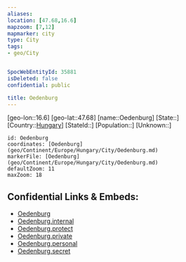 ```yaml
---
aliases: 
location: [47.68,16.6]
mapzoom: [7,12] 
mapmarker: city 
type: City
tags:
- geo/City


SpocWebEntityId: 35881
isDeleted: false
confidential: public

title: Oedenburg
---
```

[geo-lon::16.6]
[geo-lat::47.68]
[name::Oedenburg]
[State::]
[Country::[Hungary](geo/Continent/Europe/Hungary.md)]
[StateId::]
[Population::]
[Unknown::]


```leaflet
id: Oedenburg
coordinates: [Oedenburg](geo/Continent/Europe/Hungary/City/Oedenburg.md)
markerFile: [Oedenburg](geo/Continent/Europe/Hungary/City/Oedenburg.md)
defaultZoom: 11 
maxZoom: 18
```


## Confidential Links & Embeds: 
- [Oedenburg](../../../../../../_public/geo/Continent/Europe/Hungary/City/Oedenburg.md) 
- [Oedenburg.internal](../../../../../../_internal/geo/Continent/Europe/Hungary/City/Oedenburg.internal.md) 
- [Oedenburg.protect](../../../../../../_protect/geo/Continent/Europe/Hungary/City/Oedenburg.protect.md) 
- [Oedenburg.private](../../../../../../_private/geo/Continent/Europe/Hungary/City/Oedenburg.private.md) 
- [Oedenburg.personal](../../../../../../_personal/geo/Continent/Europe/Hungary/City/Oedenburg.personal.md) 
- [Oedenburg.secret](../../../../../../_secret/geo/Continent/Europe/Hungary/City/Oedenburg.secret.md) 
